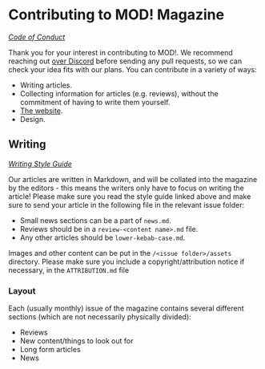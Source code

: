 # Contributing to MOD! Magazine

_[Code of Conduct](https://github.com/MOD-Magazine/MOD-Magazine/blob/main/CODE-OF-CONDUCT.md)_


Thank you for your interest in contributing to MOD!. We recommend reaching out [over Discord](https://discord.gg/mNQhSt6xY2) before sending any pull requests, so we can check your idea fits with our plans. You can contribute in a variety of ways:

- Writing articles.
- Collecting information for articles (e.g. reviews), without the commitment of having to write them yourself.
- [The website](https://github.com/MOD-Magazine/mod-magazine.github.io).
- Design.

## Writing

_[Writing Style Guide](https://github.com/MOD-Magazine/MOD-Magazine/blob/main/WRITING-STYLE-GUIDE.md)_

Our articles are written in Markdown, and will be collated into the magazine by the editors - this means the writers only have to focus on writing the article! Please make sure you read the style guide linked above and make sure to send your article in the following file in the relevant issue folder:

- Small news sections can be a part of `news.md`.
- Reviews should be in a `review-<content name>.md` file.
- Any other articles should be `lower-kebab-case.md`.

Images and other content can be put in the `/<issue folder>/assets` directory. Please make sure you include a copyright/attribution notice if necessary, in the `ATTRIBUTION.md` file 

### Layout

Each (usually monthly) issue of the magazine contains several different sections (which are not necessarily physically divided):

- Reviews
- New content/things to look out for
- Long form articles
- News
